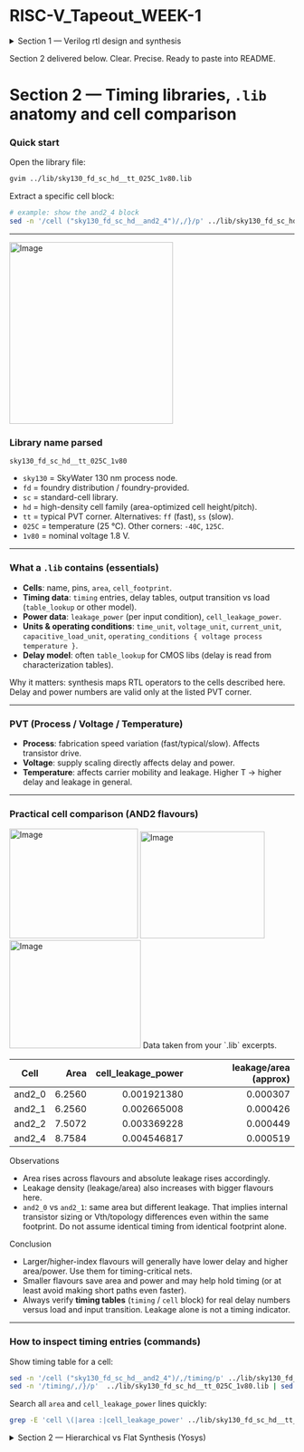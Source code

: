 # RISC-V_Tapeout_WEEK-1

<details>
<summary>Section 1 — Verilog rtl design and synthesis</summary>

### Introduction

`Design` refers to the Verilog source files that implement the required functionality and meet the specifications. These are the RTL modules you write and verify.

A **testbench** is a Verilog file that instantiates the design under test (DUT), drives stimulus (vectors and clocks), and checks outputs. It does not synthesize. Its purpose is to validate functional behaviour through simulation.

### How a Basic Simulator Works

1. The simulator compiles Verilog design files and testbench files into an executable simulation (compiler step).
2. Running the simulator executable executes the testbench which applies stimulus to the DUT.
3. The testbench or simulator records signal value changes in a VCD (Value Change Dump) file.
4. A waveform viewer (gtkwave) loads the VCD file and displays signal transitions for analysis.

Example flow:

```text
Design + Testbench  --> iverilog (compile) --> ./a.out (run) --> tb_good_mux.vcd (VCD) --> gtkwave (view)
```

### Block diagram

![iverilog simulation flow image](/mnt/data/95d03aa0-8262-4e18-bdbf-36d794e7a706.png)

---

## Setup / Instructions

1. Open a terminal and choose or create the directory where you want the repository.

```bash
# example: make and enter workspace
mkdir -p ~/vsd/vlsi
cd ~/vsd/vlsi
```

2. Clone the repository (this creates the `sky130RTLDesignAndSynthesisWorkshop` directory):

```bash
git clone https://github.com/kunalg123/sky130RTLDesignAndSynthesisWorkshop.git
```

3. Repository layout notes (relevant to this workshop)

* The folder `verilog_model` under `my_lib` contains the Verilog design files and their testbenches.
* The example design to use is `good_mux.v` located in `verilog_models`.

4. Simulation toolchain used in examples

* `iverilog` for compilation
* `gtkwave` for waveform viewing

### Example: simulate `good_mux`

Change into the directory containing the design and testbench. Then run the exact commands shown below.

```bash
# compile design and testbench
iverilog good_mux.v tb_good_mux.v

# run the produced simulation executable
./a.out

# open the produced VCD in gtkwave
gtkwave tb_good_mux.vcd
```


### Files to inspect

* `good_mux.v`
  The Verilog source implementing the multiplexer logic.

* `tb_good_mux.v`
  The testbench. It will instantiate `good_mux`, apply test vectors, and request a VCD dump.

When you open these files look for the following elements:

* `module` declaration and input/output ports in `good_mux.v`.
* `initial` and `always` blocks in `tb_good_mux.v` that generate clocks, drive inputs, and call `$dumpfile` / `$dumpvars`.

<img width="661" height="646" alt="Image" src="https://github.com/user-attachments/assets/53e89da0-fa5a-43b5-91cb-8994ba96d3f7" />

### Basic MUX working logic (reference)

This explains the operation used by the example mux. The example uses two select lines `sel1` and `sel0` to pick one of four inputs.

| sel1 | sel0 | output = selected input |
| ---- | ---- | ----------------------- |
| 0    | 0    | input0                  |
| 0    | 1    | input1                  |
| 1    | 0    | input2                  |
| 1    | 1    | input3                  |


The testbench toggles `sel1` and `sel0` and drives `in0..in3` to verify that `out` follows the selected input. The waveform viewer shows `sel1`, `sel0`, inputs and output transitions.

---

## Yosys and Logic Synthesis (integrated)

### What is RTL design?

RTL (Register Transfer Level) design is writing hardware behavior in Verilog or VHDL at the level of registers, combinational logic and the data transfer between them. RTL describes what hardware must do each clock cycle. It is the input to synthesis.

### What is a netlist?

A netlist is a structural representation of the design after synthesis. It lists standard cells (gates), their interconnections and instances. Netlists are the input to place-and-route and downstream physical tools.

### What is a `.lib` (Liberty) file?

A Liberty file describes the standard-cell library used by synthesis and timing tools. It contains cell names, timing arcs, area, drive strength options and power models. The synthesizer maps RTL operators to cells available in the `.lib` you provide.

#### Why different flavours of gate?

Standard libraries provide multiple flavours of the same logical cell. Flavours differ by drive strength, area and delay. Use cases:

* Fast cells: lower intrinsic delay. They reduce combinational path delay and help meet setup timing.
* Slow cells: higher intrinsic delay. They help meet hold timing and reduce leakage and area.

Timing relevance (setup):

```
Tclk >= Tcq(A) + Tcombi + Tsetup(B) + Tclock_skew
```

To meet the required clock period you must reduce the right-hand side. One lever is to use faster cells to make `Tcombi` smaller.

Timing relevance (hold):

```
Tcq(A) + Tcombi - Tclock_skew >= Thold(B)
```

If combinational delay is too small the inequality can fail causing a hold violation. To avoid hold violations you may need slower cells or intentional delay elements on short paths.

#### Why both fast and slow cells are needed

* Fast cells reduce `Tcombi`. This improves maximum clock frequency. But fast cells have larger area and higher dynamic power because they source/sink more current.
* Slow cells increase `Tcombi`. They reduce power and area but can help prevent hold violations or be used on non-critical paths.
* Synthesis must pick cells to balance timing, area and power. You guide it with constraints.

### Cell sizing, load and delay

* A gate's delay depends on the load capacitance it must drive. More load increases delay.
* To reduce delay the cell must drive larger currents. That requires larger transistor widths.
* Larger transistors mean larger area and higher power. There is a tradeoff between speed, area and power.

### Guiding the synthesizer

Supply the correct Liberty file and timing constraints. Typical controls:

* Supply `.lib` (liberty) with available cells and flavours.
* Provide timing constraints in an SDC file: clock definitions, input/output delays, false paths, multi-cycle paths.
* Set area/power constraints if the synthesizer supports them.
  These inputs tell the tool which flavours to prefer when mapping RTL to gates.

### Yosys workflow and commands (example)

Start Yosys in a shell by running:

```bash
yosys
```

Inside Yosys run these commands exactly as shown:

```text
# read the Liberty library
read_liberty -lib ../lib/sky130_fd_sc_hd__tt_025C_1v80.lib

# read the RTL Verilog
read_verilog good_mux.v
# you should see: "successfully finished verilog frontend"

# run generic synthesis and set the top module
synth -top good_mux

# run ABC to map RTL to library gates
abc -liberty ../lib/sky130_fd_sc_hd__tt_025C_1v80.lib

# inspect the synthesized netlist graphically
show

# write out the gate-level netlist
write_verilog good_mux_netlist.v
```
Notes on synth -top good_mux and ordering

*`synth` runs Yosys's generic synthesis passes. It identifies registers and combinational logic, performs constant propagation, flattens where appropriate, and prepares a generic gate-level netlist.
*`top good_mux` sets the top-level module explicitly. Use it when the RTL has multiple modules and you want to synthesize a specific top.
*Run `synth` before `abc`. `synth` produces the internal representation `abc` expects. 

<img width="303" height="325" alt="Image" src="https://github.com/user-attachments/assets/f6774d5b-6b3d-4fa7-be57-ed27589e7c22" />

Notes on `abc` step

* `abc` performs logic optimization and technology mapping using the provided Liberty file.
* The synthesized netlist will use cells available in the provided library.
* Example inferred output from `abc` after synthesizing `good_mux`:

<img width="262" height="76" alt="Image" src="https://github.com/user-attachments/assets/51ce5e27-1782-4e63-a33e-465b377f033a" />

### Inspecting and writing netlists

After synthesis you can export and inspect the generated netlist. Typical commands and purpose:

```bash
# write full netlist with attributes and comments
write_verilog good_mux_netlist.v

# open in editor to inspect
gvim good_mux_netlist.v
```

`write_verilog good_mux_netlist.v` writes a gate-level Verilog netlist. That netlist includes Yosys-specific attributes. Attributes annotate synthesis choices, mapping details, or tool-specific metadata. The file can be large and include comments and attributes that clutter manual inspection.

<img width="826" height="435" alt="Image" src="https://github.com/user-attachments/assets/b2c1867c-882a-46ec-8bc4-35472972fa15" />

To generate a cleaner, minimal netlist without synthesis attributes use:

```bash
write_verilog -noattr good_mux_netlist.v
gvim good_mux_netlist.v
```
<img width="374" height="287" alt="Image" src="https://github.com/user-attachments/assets/f6f85034-0e8c-4550-8e00-0a98e23688b8" />

`-noattr` removes Yosys attributes and many synthesis comments. Resulting file is smaller and easier to read. Use `-noattr` when you want a compact, human-readable netlist for review or for importing into other tools that do not expect attributes.

What to look for in the netlist

* `module` declaration for the top-level and instantiated sub-modules.
* Instantiated standard cells. Example: `sky130_fd_sc_hd__mux2_1` or `sky130_fd_sc_hd__and2_1`.
* Port connections and net names. Follow how net names created from RTL map to cell ports.
* Parameters and constant nets.

Visual differences between the two netlists

* Full netlist: contains `(* ... *)` attributes on modules, instances and nets. Contains comments like `// attribute ...` and tool metadata.
* `-noattr` netlist: attributes removed. Only structural instances and connections remain.

Use the editor screenshots to show the difference. Paste both screenshots into the repo and I will add concise captions describing what changed and why the `-noattr` output is useful.

</details>

Section 2 delivered below. Clear. Precise. Ready to paste into README.

# Section 2 — Timing libraries, `.lib` anatomy and cell comparison

### Quick start

Open the library file:

```bash
gvim ../lib/sky130_fd_sc_hd__tt_025C_1v80.lib
```

Extract a specific cell block:

```bash
# example: show the and2_4 block
sed -n '/cell ("sky130_fd_sc_hd__and2_4")/,/}/p' ../lib/sky130_fd_sc_hd__tt_025C_1v80.lib
```

---
<img width="289" height="321" alt="Image" src="https://github.com/user-attachments/assets/e40b4ec7-268f-46aa-880b-1fabb2d31a2e" />

### Library name parsed

`sky130_fd_sc_hd__tt_025C_1v80`

* `sky130` = SkyWater 130 nm process node.
* `fd` = foundry distribution / foundry-provided.
* `sc` = standard-cell library.
* `hd` = high-density cell family (area-optimized cell height/pitch).
* `tt` = typical PVT corner. Alternatives: `ff` (fast), `ss` (slow).
* `025C` = temperature (25 °C). Other corners: `-40C`, `125C`.
* `1v80` = nominal voltage 1.8 V.

---

### What a `.lib` contains (essentials)

* **Cells**: name, pins, `area`, `cell_footprint`.
* **Timing data**: `timing` entries, delay tables, output transition vs load (`table_lookup` or other model).
* **Power data**: `leakage_power` (per input condition), `cell_leakage_power`.
* **Units & operating conditions**: `time_unit`, `voltage_unit`, `current_unit`, `capacitive_load_unit`, `operating_conditions { voltage process temperature }`.
* **Delay model**: often `table_lookup` for CMOS libs (delay is read from characterization tables).

Why it matters: synthesis maps RTL operators to the cells described here. Delay and power numbers are valid only at the listed PVT corner.

---

### PVT (Process / Voltage / Temperature)

* **Process**: fabrication speed variation (fast/typical/slow). Affects transistor drive.
* **Voltage**: supply scaling directly affects delay and power.
* **Temperature**: affects carrier mobility and leakage. Higher T -> higher delay and leakage in general.

---

### Practical cell comparison (AND2 flavours)
<img width="227" height="194" alt="Image" src="https://github.com/user-attachments/assets/74f757ac-dd71-48e7-bfca-554ca0e1364c" />
<img width="220" height="189" alt="Image" src="https://github.com/user-attachments/assets/31550251-980f-4786-9b6b-0d6aa24b9387" />
<img width="232" height="191" alt="Image" src="https://github.com/user-attachments/assets/731eb220-a554-452e-9871-977401ddea97" />
Data taken from your `.lib` excerpts.

| Cell   |   Area | cell_leakage_power | leakage/area (approx) |
| ------ | -----: | -----------------: | --------------------: |
| and2_0 | 6.2560 |        0.001921380 |              0.000307 |
| and2_1 | 6.2560 |        0.002665008 |              0.000426 |
| and2_2 | 7.5072 |        0.003369228 |              0.000449 |
| and2_4 | 8.7584 |        0.004546817 |              0.000519 |

Observations

* Area rises across flavours and absolute leakage rises accordingly.
* Leakage density (leakage/area) also increases with bigger flavours here.
* `and2_0` vs `and2_1`: same area but different leakage. That implies internal transistor sizing or Vth/topology differences even within the same footprint. Do not assume identical timing from identical footprint alone.

Conclusion

* Larger/higher-index flavours will generally have lower delay and higher area/power. Use them for timing-critical nets.
* Smaller flavours save area and power and may help hold timing (or at least avoid making short paths even faster).
* Always verify **timing tables** (`timing` / `cell` block) for real delay numbers versus load and input transition. Leakage alone is not a timing indicator.

---

### How to inspect timing entries (commands)

Show timing table for a cell:

```bash
sed -n '/cell ("sky130_fd_sc_hd__and2_4")/,/timing/p' ../lib/sky130_fd_sc_hd__tt_025C_1v80.lib
sed -n '/timing/,/}/p'  ../lib/sky130_fd_sc_hd__tt_025C_1v80.lib | sed -n '1,200p'
```

Search all `area` and `cell_leakage_power` lines quickly:

```bash
grep -E 'cell \(|area :|cell_leakage_power' ../lib/sky130_fd_sc_hd__tt_025C_1v80.lib
```


<details>
<summary>Section 2 — Hierarchical vs Flat Synthesis (Yosys)</summary>

### Example RTL (multiple_modules.v)

```verilog
module sub_module2 (input a, input b, output y);
  assign y = a | b;
endmodule

module sub_module1 (input a, input b, output y);
  assign y = a & b;
endmodule

module multiple_modules (input a, input b, input c, output y);
  wire net1;
  sub_module1 u1(.a(a), .b(b), .y(net1));  // net1 = a & b
  sub_module2 u2(.a(net1), .b(c), .y(y));  // y = net1 | c => y = (a & b) | c
endmodule
```

### Quick block diagram

```
   a ----\        /-- net1 --\
           AND(u1)           OR(u2) --> y
   b ----/        \--       /        \
                        c --/          
```

* u1 implements `net1 = a & b`.
* u2 implements `y = net1 | c`.

---

## Yosys synthesis steps (hierarchical)

Start Yosys and run:

```text
read_liberty -lib ../lib/sky130_fd_sc_hd__tt_025C_1v80.lib
read_verilog multiple_modules.v
synth -top multiple_modules
abc -liberty ../lib/sky130_fd_sc_hd__tt_025C_1v80.lib
show multiple_modules
write_verilog -noattr multiple_modules_hier.v
```
<img width="302" height="320" alt="Image" src="https://github.com/user-attachments/assets/1c38b8cb-4d28-4d65-9f91-002888d0cec6" />

Open the generated netlist:

```bash
gvim multiple_modules_hier.v
```
<img width="431" height="541" alt="Image" src="https://github.com/user-attachments/assets/33ccf144-8b8e-49cb-80be-5a743481ef02" />

**Outcome:** hierarchy preserved in the netlist. Submodules appear as instantiated modules or as named cells depending on mapping.

### Why an OR became NAND + inverters in the netlist

Synthesis used De Morgan equivalence to implement `a | b` as `~( ~a & ~b )`. The resulting mapped implementation is a NAND with input inverters.

**Why prefer NAND+inverters over direct OR/NOR?**

* CMOS NAND pull-up network uses parallel PMOS and series NMOS. CMOS NOR uses series PMOS in the pull-up.
* PMOS transistors have lower mobility. Series PMOS stacking hurts pull-up strength and increases delay.
* Implementing OR via NAND+inverters avoids stacked PMOS in the pull-up path. That often reduces area or delay when using standard-cell libraries.
* The library may lack an optimized OR cell but has strong NAND/inverter cells. `abc` chooses the cheapest/fastest mapping based on availability and timing.

Related concept: **logical effort**. To reduce delay you can increase transistor width. Stacked devices change logical effort and required sizing. Synthesis trades sizing, cell choice and mapping to meet constraints.

---

## Flat synthesis

In Yosys run a flatten pass (after generic synth or before `abc`):

```text
flatten
write_verilog -noattr multiple_modules_flat.v
```

Open the flat netlist:

```bash
gvim multiple_modules_flat.v
```
<img width="446" height="458" alt="Image" src="https://github.com/user-attachments/assets/f866e854-8823-4e36-adb5-65fb3a2fef1c" />

**Outcome:** modules are flattened. Submodule boundaries removed. The netlist will show primitive gates (AND/OR) directly under `multiple_modules`.

**Difference:**

* **Hierarchical**: keeps module instantiations. Easier incremental flows and protects boundaries. May limit cross-module optimizations.
* **Flat**: exposes everything to global optimization. Can yield better area/timing at the cost of runtime and loss of module identity.

---

## Module-level synthesis (`synth -top <module>`)

```text
synth -top sub_module1
write_verilog -noattr sub_module1_netlist.v
```

**Why use it?**

* If a top-level module contains many identical instances (e.g., `n` adders), synthesize one instance then replicate its mapped netlist. This saves runtime and ensures consistent mapping.
* Useful for divide-and-conquer on very large designs. Synthesize critical blocks independently, optimize them, then integrate at top-level.

**When to prefer module-level synthesis**

1. Multiple identical instantiations of a component.
2. Need to iterate on a block without resynthesizing the whole chip.
3. Floorplanning or P&R constraints that require fixed, repeatable block shapes and hierarchies.

**Flow**

1. Synthesize modules hierarchically by default.
2. Identify timing-critical blocks and re-synthesize them flat or individually (module-level) for aggressive optimization.
3. Run `abc` with the target Liberty and perform STA on the netlist to validate timing and hold.
4. If area or timing still unsatisfactory, selectively flatten problematic modules and re-run mapping.

---

</details>




